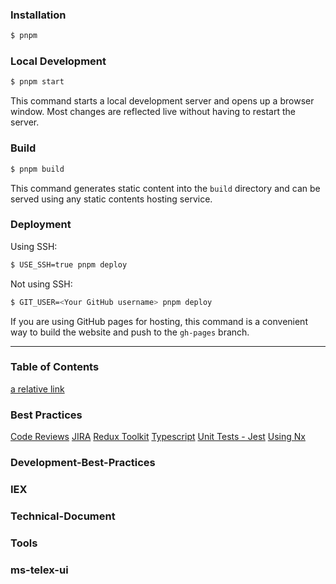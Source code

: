 ### Installation

```bash
$ pnpm
```

### Local Development

```bash
$ pnpm start
```

This command starts a local development server and opens up a browser window. Most changes are reflected live without having to restart the server.

### Build

```bash
$ pnpm build
```

This command generates static content into the `build` directory and can be served using any static contents hosting service.

### Deployment

Using SSH:

```bash
$ USE_SSH=true pnpm deploy
```

Not using SSH:

```bash
$ GIT_USER=<Your GitHub username> pnpm deploy
```

If you are using GitHub pages for hosting, this command is a convenient way to build the website and push to the `gh-pages` branch.


-----------
### Table of Contents

[a relative link](docs/Best%20Practices/Code%20Reviews/Intro.md)


### Best Practices
[Code Reviews](docs/Best%20Practices/Code%20Reviews/intro.md)
[JIRA](docs/Best%20Practices/JIRA/intro.md)
[Redux Toolkit](docs/Best%20Practices/Redux%20Toolkit/intro.md)
[Typescript](docs/Best%20Practices/Typescript/intro.md)
[Unit Tests - Jest](docs/Best%20Practices/Unit%20Tests%20-%20Jest/intro.md)
[Using Nx](docs/Best%20Practices/Using%20Nx/intro.md)
### Development-Best-Practices
### IEX
### Technical-Document
### Tools
### ms-telex-ui